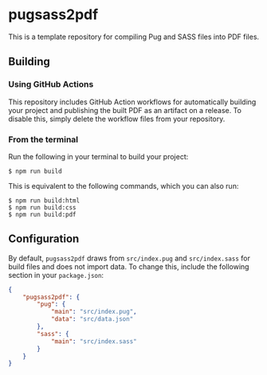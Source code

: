 # pugsass2pdf

This is a template repository for compiling Pug and SASS files into PDF files.

## Building

### Using GitHub Actions

This repository includes GitHub Action workflows for automatically building
your project and publishing the built PDF as an artifact on a release. To
disable this, simply delete the workflow files from your repository.

### From the terminal

Run the following in your terminal to build your project:

```
$ npm run build
```

This is equivalent to the following commands, which you can also run:

```
$ npm run build:html
$ npm run build:css
$ npm run build:pdf
```

## Configuration

By default, `pugsass2pdf` draws from `src/index.pug` and `src/index.sass` for
build files and does not import data. To change this, include the following
section in your `package.json`:

```json
{
	"pugsass2pdf": {
		"pug": {
			"main": "src/index.pug",
			"data": "src/data.json"
		},
		"sass": {
			"main": "src/index.sass"
		}
	}
}
```
